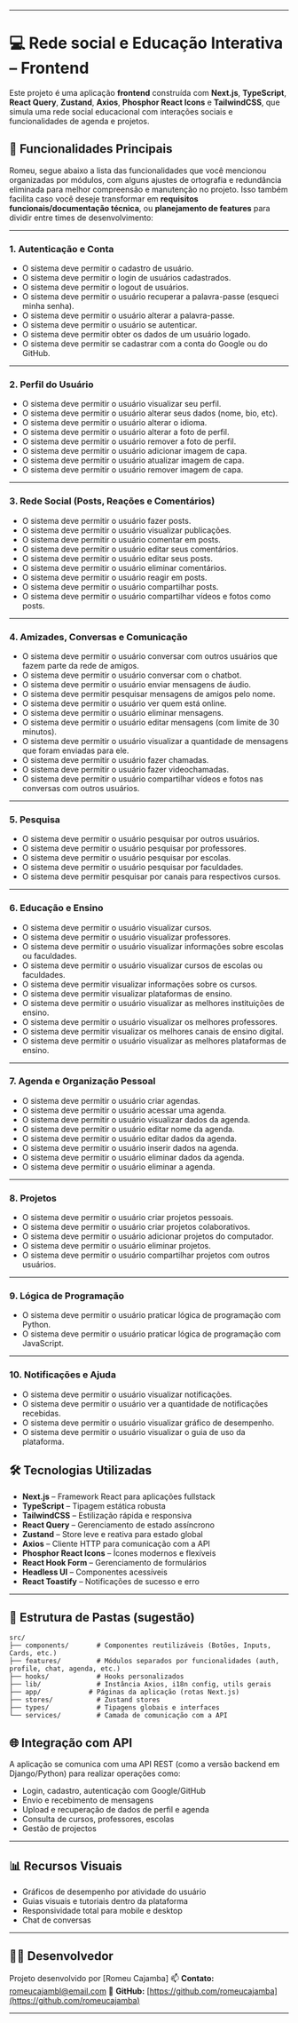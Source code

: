
---

# 💻 Rede social e Educação Interativa – Frontend

Este projeto é uma aplicação **frontend** construída com **Next.js**, **TypeScript**, **React Query**, **Zustand**, **Axios**, **Phosphor React Icons** e **TailwindCSS**, que simula uma rede social educacional com interações sociais e funcionalidades de agenda e projetos.

## 🚀 Funcionalidades Principais
Romeu, segue abaixo a lista das funcionalidades que você mencionou organizadas por módulos, com alguns ajustes de ortografia e redundância eliminada para melhor compreensão e manutenção no projeto. Isso também facilita caso você deseje transformar em **requisitos funcionais/documentação técnica**, ou **planejamento de features** para dividir entre times de desenvolvimento:

---

### **1. Autenticação e Conta**

* O sistema deve permitir o cadastro de usuário.
* O sistema deve permitir o login de usuários cadastrados.
* O sistema deve permitir o logout de usuários.
* O sistema deve permitir o usuário recuperar a palavra-passe (esqueci minha senha).
* O sistema deve permitir o usuário alterar a palavra-passe.
* O sistema deve permitir o usuário se autenticar.
* O sistema deve permitir obter os dados de um usuário logado.
* O sistema deve permitir se cadastrar com a conta do Google ou do GitHub.

---

### **2. Perfil do Usuário**

* O sistema deve permitir o usuário visualizar seu perfil.
* O sistema deve permitir o usuário alterar seus dados (nome, bio, etc).
* O sistema deve permitir o usuário alterar o idioma.
* O sistema deve permitir o usuário alterar a foto de perfil.
* O sistema deve permitir o usuário remover a foto de perfil.
* O sistema deve permitir o usuário adicionar imagem de capa.
* O sistema deve permitir o usuário atualizar imagem de capa.
* O sistema deve permitir o usuário remover imagem de capa.

---

### **3. Rede Social (Posts, Reações e Comentários)**

* O sistema deve permitir o usuário fazer posts.
* O sistema deve permitir o usuário visualizar publicações.
* O sistema deve permitir o usuário comentar em posts.
* O sistema deve permitir o usuário editar seus comentários.
* O sistema deve permitir o usuário editar seus posts.
* O sistema deve permitir o usuário eliminar comentários.
* O sistema deve permitir o usuário reagir em posts.
* O sistema deve permitir o usuário compartilhar posts.
* O sistema deve permitir o usuário compartilhar vídeos e fotos como posts.

---

### **4. Amizades, Conversas e Comunicação**

* O sistema deve permitir o usuário conversar com outros usuários que fazem parte da rede de amigos.
* O sistema deve permitir o usuário conversar com o chatbot.
* O sistema deve permitir o usuário enviar mensagens de áudio.
* O sistema deve permitir pesquisar mensagens de amigos pelo nome.
* O sistema deve permitir o usuário ver quem está online.
* O sistema deve permitir o usuário eliminar mensagens.
* O sistema deve permitir o usuário editar mensagens (com limite de 30 minutos).
* O sistema deve permitir o usuário visualizar a quantidade de mensagens que foram enviadas para ele.
* O sistema deve permitir o usuário fazer chamadas.
* O sistema deve permitir o usuário fazer videochamadas.
* O sistema deve permitir o usuário compartilhar vídeos e fotos nas conversas com outros usuários.

---

### **5. Pesquisa**

* O sistema deve permitir o usuário pesquisar por outros usuários.
* O sistema deve permitir o usuário pesquisar por professores.
* O sistema deve permitir o usuário pesquisar por escolas.
* O sistema deve permitir o usuário pesquisar por faculdades.
* O sistema deve permitir pesquisar por canais para respectivos cursos.

---

### **6. Educação e Ensino**

* O sistema deve permitir o usuário visualizar cursos.
* O sistema deve permitir o usuário visualizar professores.
* O sistema deve permitir o usuário visualizar informações sobre escolas ou faculdades.
* O sistema deve permitir o usuário visualizar cursos de escolas ou faculdades.
* O sistema deve permitir visualizar informações sobre os cursos.
* O sistema deve permitir visualizar plataformas de ensino.
* O sistema deve permitir o usuário visualizar as melhores instituições de ensino.
* O sistema deve permitir o usuário visualizar os melhores professores.
* O sistema deve permitir visualizar os melhores canais de ensino digital.
* O sistema deve permitir o usuário visualizar as melhores plataformas de ensino.

---

### **7. Agenda e Organização Pessoal**

* O sistema deve permitir o usuário criar agendas.
* O sistema deve permitir o usuário acessar uma agenda.
* O sistema deve permitir o usuário visualizar dados da agenda.
* O sistema deve permitir o usuário editar nome da agenda.
* O sistema deve permitir o usuário editar dados da agenda.
* O sistema deve permitir o usuário inserir dados na agenda.
* O sistema deve permitir o usuário eliminar dados da agenda.
* O sistema deve permitir o usuário eliminar a agenda.

---

### **8. Projetos**

* O sistema deve permitir o usuário criar projetos pessoais.
* O sistema deve permitir o usuário criar projetos colaborativos.
* O sistema deve permitir o usuário adicionar projetos do computador.
* O sistema deve permitir o usuário eliminar projetos.
* O sistema deve permitir o usuário compartilhar projetos com outros usuários.

---

### **9. Lógica de Programação**

* O sistema deve permitir o usuário praticar lógica de programação com Python.
* O sistema deve permitir o usuário praticar lógica de programação com JavaScript.

---

### **10. Notificações e Ajuda**

* O sistema deve permitir o usuário visualizar notificações.
* O sistema deve permitir o usuário ver a quantidade de notificações recebidas.
* O sistema deve permitir o usuário visualizar gráfico de desempenho.
* O sistema deve permitir o usuário visualizar o guia de uso da plataforma.


## 🛠 Tecnologias Utilizadas

* **Next.js** – Framework React para aplicações fullstack
* **TypeScript** – Tipagem estática robusta
* **TailwindCSS** – Estilização rápida e responsiva
* **React Query** – Gerenciamento de estado assíncrono
* **Zustand** – Store leve e reativa para estado global
* **Axios** – Cliente HTTP para comunicação com a API
* **Phosphor React Icons** – Ícones modernos e flexíveis
* **React Hook Form** – Gerenciamento de formulários
* **Headless UI** – Componentes acessíveis
* **React Toastify** – Notificações de sucesso e erro

---

## 🧱 Estrutura de Pastas (sugestão)

```
src/
├── components/       # Componentes reutilizáveis (Botões, Inputs, Cards, etc.)
├── features/         # Módulos separados por funcionalidades (auth, profile, chat, agenda, etc.)
├── hooks/            # Hooks personalizados
├── lib/              # Instância Axios, i18n config, utils gerais
├── app/            # Páginas da aplicação (rotas Next.js)
├── stores/           # Zustand stores
├── types/            # Tipagens globais e interfaces
└── services/         # Camada de comunicação com a API
```

## 🌐 Integração com API

A aplicação se comunica com uma API REST (como a versão backend em Django/Python) para realizar operações como:

* Login, cadastro, autenticação com Google/GitHub
* Envio e recebimento de mensagens
* Upload e recuperação de dados de perfil e agenda
* Consulta de cursos, professores, escolas
* Gestão de projectos

---

## 📊 Recursos Visuais

* Gráficos de desempenho por atividade do usuário
* Guias visuais e tutoriais dentro da plataforma
* Responsividade total para mobile e desktop
* Chat de conversas

---

## 🧑‍💻 Desenvolvedor

Projeto desenvolvido por \[Romeu Cajamba]
📫 **Contato:** [romeucajambl@email.com](mailto:romeucajambl@email.com)
🔗 **GitHub:** [https://github.com/romeucajamba](https://github.com/romeucajamba)

---
